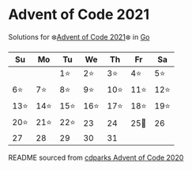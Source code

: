 # Advent of Code 2021

Solutions for ❄️[Advent of Code 2021]❄️ in [Go]

| Su   | Mo   | Tu   | We   | Th    | Fr   | Sa   |
| ---- | ---- | ---- | ---- | ----- | ---- | ---- |
|      |      | 1⭐  | 2⭐  | 3⭐  | 4⭐ | 5⭐ |
| 6⭐  | 7⭐  | 8⭐  | 9⭐ | 10⭐ | 11⭐ | 12⭐ |
| 13⭐ | 14⭐ | 15⭐ | 16⭐ | 17⭐   | 18⭐   | 19⭐   |
| 20⭐   | 21⭐   | 22⭐   | 23   | 24    | 25🎄 | 26   |
| 27   | 28   | 29   | 30   | 31    |      |      |


README sourced from [cdparks Advent of Code 2020]

[Go]: https://go.dev/
[Advent of Code 2021]: https://adventofcode.com/2021
[cdparks Advent of Code 2020]: https://github.com/cdparks/advent2020/blob/main/README.md
